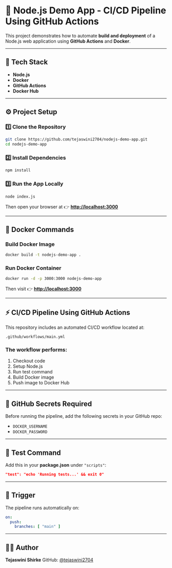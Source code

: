 # 🚀 Node.js Demo App - CI/CD Pipeline Using GitHub Actions

This project demonstrates how to automate **build and deployment** of a Node.js web application using **GitHub Actions** and **Docker**.

---

## 🧩 Tech Stack
- **Node.js**
- **Docker**
- **GitHub Actions**
- **Docker Hub**

---

## ⚙️ Project Setup

### 1️⃣ Clone the Repository
```bash
git clone https://github.com/tejaswini2704/nodejs-demo-app.git
cd nodejs-demo-app
````

### 2️⃣ Install Dependencies

```bash
npm install
```

### 3️⃣ Run the App Locally

```bash
node index.js
```

Then open your browser at 👉 **[http://localhost:3000](http://localhost:3000)**

---

## 🐳 Docker Commands

### Build Docker Image

```bash
docker build -t nodejs-demo-app .
```

### Run Docker Container

```bash
docker run -d -p 3000:3000 nodejs-demo-app
```

Then visit 👉 **[http://localhost:3000](http://localhost:3000)**

---

## ⚡ CI/CD Pipeline Using GitHub Actions

This repository includes an automated CI/CD workflow located at:

```
.github/workflows/main.yml
```

### The workflow performs:

1. Checkout code
2. Setup Node.js
3. Run test command
4. Build Docker image
5. Push image to Docker Hub

---

## 🔐 GitHub Secrets Required

Before running the pipeline, add the following secrets in your GitHub repo:

* `DOCKER_USERNAME`
* `DOCKER_PASSWORD`

---

## 🧪 Test Command

Add this in your **package.json** under `"scripts"`:

```json
"test": "echo 'Running tests...' && exit 0"
```

---

## 🧠 Trigger

The pipeline runs automatically on:

```yaml
on:
  push:
    branches: [ "main" ]
```

---

## 👩‍💻 Author

**Tejaswini Shirke**
GitHub: [@tejaswini2704](https://github.com/tejaswini2704)

```
